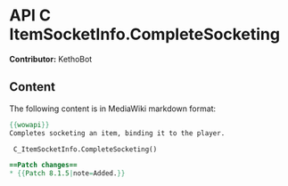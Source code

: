 # API C ItemSocketInfo.CompleteSocketing

**Contributor:** KethoBot

## Content

The following content is in MediaWiki markdown format:

```mediawiki
{{wowapi}}
Completes socketing an item, binding it to the player.

 C_ItemSocketInfo.CompleteSocketing()

==Patch changes==
* {{Patch 8.1.5|note=Added.}}
```